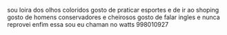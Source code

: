  sou loira dos olhos coloridos
 gosto de praticar esportes e de ir ao shoping
 gosto de homens conservadores e cheirosos
 gosto de falar ingles e nunca reprovei
 enfim essa sou eu
 chaman no watts 
 998010927
